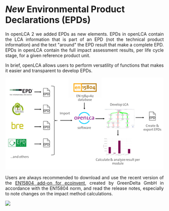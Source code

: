 # _New_ Environmental Product Declarations (EPDs)

<div style='text-align: justify;'>

In openLCA 2 we added EPDs as new elements. EPDs in openLCA contain the LCA information that is part of an EPD 
(not the technical product information) and the text "around" the EPD result that make a complete EPD. 
EPDs in openLCA contain the full impact assessment results, per life cycle stage, for a given reference product unit.

In brief, openLCA allows users to perform versatility of functions that makes it easier and transparent to develop EPDs.

![](../media/epd2.png)

Users are always recommended to download and use the recent version of the [EN15804 add-on for ecoinvent](https://nexus.openlca.org/database/EN15804%20add-on), created by GreenDelta GmbH in accordance with the EN15804 norm, and read the release notes, especially to note changes on the impact method calculations.  

![](../media/epd_intro.png)

</div>